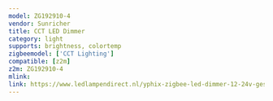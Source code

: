 ```yaml
---
model: ZG192910-4
vendor: Sunricher
title: CCT LED Dimmer
category: light
supports: brightness, colortemp
zigbeemodel: ['CCT Lighting']
compatible: [z2m]
z2m: ZG192910-4
mlink: 
link: https://www.ledlampendirect.nl/yphix-zigbee-led-dimmer-12-24v-geschikt-voor-alle-led-strips.html
---
```

